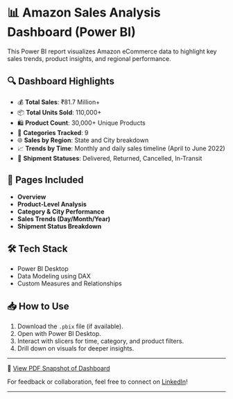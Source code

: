 # 📊 Amazon Sales Analysis Dashboard (Power BI)

This Power BI report visualizes Amazon eCommerce data to highlight key sales trends, product insights, and regional performance.

## 🔍 Dashboard Highlights

- 💰 **Total Sales**: ₹81.7 Million+
- 📦 **Total Units Sold**: 110,000+
- 🛍️ **Product Count**: 30,000+ Unique Products
- 📂 **Categories Tracked**: 9
- 🌐 **Sales by Region**: State and City breakdown
- 📈 **Trends by Time**: Monthly and daily sales timeline (April to June 2022)
- 🚚 **Shipment Statuses**: Delivered, Returned, Cancelled, In-Transit

## 📌 Pages Included

- **Overview**  
- **Product-Level Analysis**  
- **Category & City Performance**  
- **Sales Trends (Day/Month/Year)**  
- **Shipment Status Breakdown**

## 🛠️ Tech Stack

- Power BI Desktop
- Data Modeling using DAX
- Custom Measures and Relationships

## 📥 How to Use

1. Download the `.pbix` file (if available).
2. Open with Power BI Desktop.
3. Interact with slicers for time, category, and product filters.
4. Drill down on visuals for deeper insights.

---

📎 [View PDF Snapshot of Dashboard](./Amazon%20Sales%20Report..pdf)

For feedback or collaboration, feel free to connect on [LinkedIn](https://www.linkedin.com/in/rubenmittapelli/)!

---

